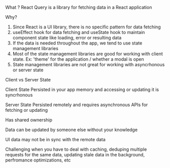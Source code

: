 What ?
React Query is a library for fetching data in a React application

Why?
1. Since React is a UI library, there is no specific pattern for data fetching
2. useEffect hook for data fetching and useState hook to maintain component state like loading, error or resulting data
3. If the data is needed throughout the app, we tend to use state management libraries
4. Most of the state management libraries are good for working with client state.
   Ex: 'theme' for the application / whether a modal is open
5. State management libraries are not great for working with asyncrhonous or server state


Client vs Server State

Client State
Persisted in your app memory and accessing or updating it is syncrhonous

Server State
Persisted remotely and requires asynchronous APIs for fetching or updating

Has shared ownership

Data can be updated by someone else without your knowledge

UI data may not be in sync with the remote data

Challenging when you have to deal with caching, deduping multiple requests for the same data, updating stale data in the background, perfromance optimizations, etc
